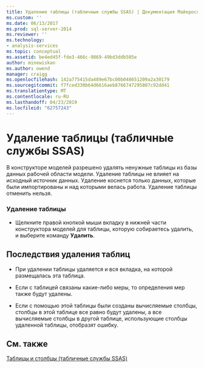```yaml
---
title: Удаление таблицы (табличные службы SSAS) | Документация Майкрософт
ms.custom: ''
ms.date: 06/13/2017
ms.prod: sql-server-2014
ms.reviewer: ''
ms.technology:
- analysis-services
ms.topic: conceptual
ms.assetid: be4ed45f-fde3-466c-9869-49bd3ddb505e
author: minewiskan
ms.author: owend
manager: craigg
ms.openlocfilehash: 142a775415da489e67bc00b048651209a2a30179
ms.sourcegitcommit: f7fced330b64d6616aeb8766747295807c92dd41
ms.translationtype: MT
ms.contentlocale: ru-RU
ms.lasthandoff: 04/23/2019
ms.locfileid: "62757243"
---
```

# <a name="delete-a-table-ssas-tabular"></a>Удаление таблицы (табличные службы SSAS)
  В конструкторе моделей разрешено удалять ненужные таблицы из базы данных рабочей области модели. Удаление таблицы не влияет на исходный источник данных. Удаление коснется только данных, которые были импортированы и над которыми велась работа. Удаление таблицы отменить нельзя.  
  
### <a name="to-delete-a-table"></a>Удаление таблицы  
  
-   Щелкните правой кнопкой мыши вкладку в нижней части конструктора моделей для таблицы, которую собираетесь удалить, и выберите команду **Удалить**.  
  
## <a name="considerations-when-deleting-tables"></a>Последствия удаления таблиц  
  
-   При удалении таблицы удаляется и вся вкладка, на которой размещалась эта таблица.  
  
-   Если с таблицей связаны какие-либо меры, то определения мер также будут удалены.  
  
-   Если с помощью этой таблицы были созданы вычисляемые столбцы, столбцы в этой таблице все равно будут удалены, а все вычисляемые столбцы в другой таблице, использующие столбцы удаленной таблицы, отобразят ошибку.  
  
## <a name="see-also"></a>См. также  
 [Таблицы и столбцы (табличные службы SSAS)](tables-and-columns-ssas-tabular.md)  
  
  
